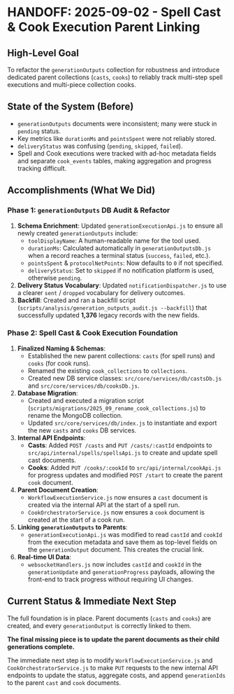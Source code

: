 # HANDOFF: 2025-09-02 - Spell Cast & Cook Execution Parent Linking

## High-Level Goal
To refactor the `generationOutputs` collection for robustness and introduce dedicated parent collections (`casts`, `cooks`) to reliably track multi-step spell executions and multi-piece collection cooks.

## State of the System (Before)
- `generationOutputs` documents were inconsistent; many were stuck in `pending` status.
- Key metrics like `durationMs` and `pointsSpent` were not reliably stored.
- `deliveryStatus` was confusing (`pending`, `skipped`, `failed`).
- Spell and Cook executions were tracked with ad-hoc metadata fields and separate `cook_events` tables, making aggregation and progress tracking difficult.

## Accomplishments (What We Did)

### Phase 1: `generationOutputs` DB Audit & Refactor
1.  **Schema Enrichment**: Updated `generationExecutionApi.js` to ensure all newly created `generationOutputs` include:
    *   `toolDisplayName`: A human-readable name for the tool used.
    *   `durationMs`: Calculated automatically in `generationOutputsDb.js` when a record reaches a terminal status (`success`, `failed`, etc.).
    *   `pointsSpent` & `protocolNetPoints`: Now defaults to `0` if not specified.
    *   `deliveryStatus`: Set to `skipped` if no notification platform is used, otherwise `pending`.
2.  **Delivery Status Vocabulary**: Updated `notificationDispatcher.js` to use a clearer `sent` / `dropped` vocabulary for delivery outcomes.
3.  **Backfill**: Created and ran a backfill script (`scripts/analysis/generation_outputs_audit.js --backfill`) that successfully updated **1,376** legacy records with the new fields.

### Phase 2: Spell Cast & Cook Execution Foundation
1.  **Finalized Naming & Schemas**:
    *   Established the new parent collections: `casts` (for spell runs) and `cooks` (for cook runs).
    *   Renamed the existing `cook_collections` to `collections`.
    *   Created new DB service classes: `src/core/services/db/castsDb.js` and `src/core/services/db/cooksDb.js`.
2.  **Database Migration**:
    *   Created and executed a migration script (`scripts/migrations/2025_09_rename_cook_collections.js`) to rename the MongoDB collection.
    *   Updated `src/core/services/db/index.js` to instantiate and export the new `casts` and `cooks` DB services.
3.  **Internal API Endpoints**:
    *   **Casts**: Added `POST /casts` and `PUT /casts/:castId` endpoints to `src/api/internal/spells/spellsApi.js` to create and update spell cast documents.
    *   **Cooks**: Added `PUT /cooks/:cookId` to `src/api/internal/cookApi.js` for progress updates and modified `POST /start` to create the parent `cook` document.
4.  **Parent Document Creation**:
    *   `WorkflowExecutionService.js` now ensures a `cast` document is created via the internal API at the start of a spell run.
    *   `CookOrchestratorService.js` now ensures a `cook` document is created at the start of a cook run.
5.  **Linking `generationOutputs` to Parents**:
    *   `generationExecutionApi.js` was modified to read `castId` and `cookId` from the execution metadata and save them as top-level fields on the `generationOutput` document. This creates the crucial link.
6.  **Real-time UI Data**:
    *   `websocketHandlers.js` now includes `castId` and `cookId` in the `generationUpdate` and `generationProgress` payloads, allowing the front-end to track progress without requiring UI changes.

## Current Status & Immediate Next Step
The full foundation is in place. Parent documents (`casts` and `cooks`) are created, and every `generationOutput` is correctly linked to them.

**The final missing piece is to update the parent documents as their child generations complete.**

The immediate next step is to modify `WorkflowExecutionService.js` and `CookOrchestratorService.js` to make `PUT` requests to the new internal API endpoints to update the status, aggregate costs, and append `generationIds` to the parent `cast` and `cook` documents.
